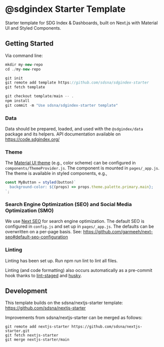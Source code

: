 # @sdgindex Starter Template

Starter template for SDG Index & Dashboards, built on Next.js with Material UI and Styled Components.

## Getting Started

Via command line:

```js
mkdir my-new-repo
cd ./my-new-repo

git init
git remote add template https://github.com/sdsna/sdgindex-starter
git fetch template

git checkout template/main -- .
npm install
git commit -m "Use sdsna/sdgindex-starter template"
```

### Data

Data should be prepared, loaded, and used with the `@sdgindex/data` package and
its helpers. API documentation available on https://code.sdgindex.org/

### Theme

The [Material UI theme](https://material-ui.com/customization/theming/) (e.g., color scheme) can be configured in `components/ThemeProvider.js`. The component is mounted in `pages/_app.js`. The theme is available in styled components, e.g.,

```js
const MyButton = styled(button)`
  background-color: ${(props) => props.theme.palette.primary.main};
`;
```

### Search Engine Optimization (SEO) and Social Media Optimization (SMO)

We use [Next SEO](https://github.com/garmeeh/next-seo) for search engine optimization. The default SEO is configured in `config.js` and set up in `pages/_app.js`. The defaults can be overwritten on a per-page basis. See: https://github.com/garmeeh/next-seo#default-seo-configuration

### Linting

Linting has been set up. Run npm run lint to lint all files.

Linting (and code formatting) also occurs automatically as a pre-commit hook thanks to [lint-staged](https://github.com/okonet/lint-staged) and [husky](https://github.com/typicode/husky).

## Development

This template builds on the sdsna/nextjs-starter template: https://github.com/sdsna/nextjs-starter

Improvements from sdsna/nextjs-starter can be merged as follows:

```
git remote add nextjs-starter https://github.com/sdsna/nextjs-starter.git
git fetch nextjs-starter
git merge nextjs-starter/main
```
